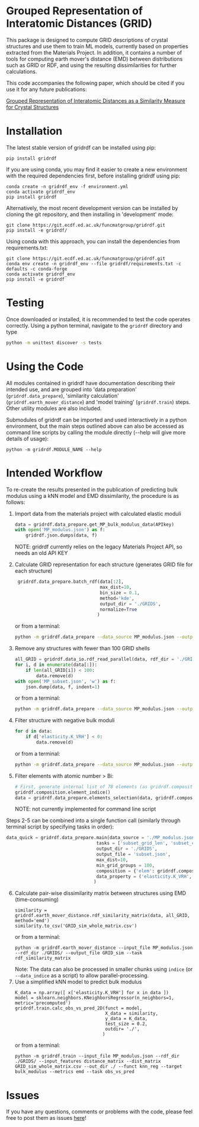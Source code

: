 # Grouped Representation of Interatomic Distances (GRID)

This package is designed to compute GRID descriptions of 
crystal structures and use them to train ML models, currently
based on properties extracted from the Materials Project.
In addition, it contains a number of tools for computing 
earth mover's distance (EMD) between distributions such 
as GRID or RDF, and using the resulting dissimilarities for
further calculations.

This code accompanies the following paper, which should be cited
if you use it for any future publications:

[Grouped Representation of Interatomic Distances as a Similarity Measure for Crystal Structures](https://doi.org/10.26434/chemrxiv-2022-9m4jh)





# Installation

The latest stable version of gridrdf can be installed using pip:

```
pip install gridrdf
```

If you are using conda, you may find it easier to create a new environment with the
required dependencies first, before installing gridrdf using pip:

```
conda create -n gridrdf_env -f environment.yml
conda activate gridrdf_env
pip install gridrdf
```


Alternatively, the most recent development version can be installed
by cloning the git repository, and then installing in 'development' mode:

```
git clone https://git.ecdf.ed.ac.uk/funcmatgroup/gridrdf.git
pip install -e gridrdf/
```

Using conda with this approach, you can install the dependencies from requirements.txt:

```
git clone https://git.ecdf.ed.ac.uk/funcmatgroup/gridrdf.git
conda env create -n gridrdf_env --file gridrdf/requirements.txt -c defaults -c conda-forge
conda activate gridrdf_env
pip install -e gridrdf
```

# Testing

Once downloaded or installed, it is recommended to test the code operates
correctly. Using a python terminal, navigate to the `gridrdf` directory and type

``` bash
python -m unittest discover -s tests
```

# Using the Code

All modules contained in gridrdf have documentation describing their
intended use, and are grouped into 'data preparation' (`gridrdf.data_prepare`),
'similarity calculation' (`gridrdf.earth_mover_distance`) and 'model training' (`gridrdf.train`) steps. 
Other utility modules are also included.

Submodules of gridrdf can be imported and used interactively in a python environment, but the main steps
outlined above can also be accessed as command line scripts by calling the module directly (--help will give 
more details of usage):

```
python -m gridrdf.MODULE_NAME --help
```

# Intended Workflow

To re-create the results presented in the publication of predicting
bulk modulus  using a kNN model and EMD dissimilarity, the procedure is as follows:

1. Import data from the materials project with calculated
   elastic moduli
   ``` python
   data = gridrdf.data_prepare.get_MP_bulk_modulus_data(APIkey)
   with open('MP_modulus.json') as f:
       gridrdf.json.dumps(data, f)
   ```
   
   NOTE: gridrdf currently relies on the legacy Materials Project API, so needs an old API KEY
   
2. Calculate GRID representation for each structure (generates GRID file for each structure)
   ``` python
    gridrdf.data_prepare.batch_rdf(data[:2],
                                   max_dist=10,
                                   bin_size = 0.1,
                                   method='kde',
                                   output_dir = './GRIDS',
                                   normalize=True
                                  )
   ```
   or from a terminal:
   
   ``` bash
   python -m gridrdf.data_prepare --data_source MP_modulus.json --output_dir ../GRIDS/ --tasks grid_rdf_kde
   ```
   
3. Remove any structures with fewer than 100 GRID shells
   ```python
   all_GRID = gridrdf.data_io.rdf_read_parallel(data, rdf_dir = './GRIDS/')
   for i, d in enumerate(data[:]):
       if len(all_GRID[i]) < 100:
           data.remove(d)
   with open('MP_subset.json', 'w') as f:
       json.dump(data, f, indent=1)
   ```   
   or from a terminal:
   ``` bash
   python -m gridrdf.data_prepare --data_source MP_modulus.json --output_dir ./GRIDS/ --tasks subset_grid_len --output_file MP_subset.json  
   ```
    
4. Filter structure with negative bulk moduli
   ``` python
   for d in data:
       if d['elasticity.K_VRH'] < 0:
           data.remove(d)
   ```
   or from a terminal:
   ``` bash
   python -m gridrdf.data_prepare --data_source MP_modulus.json --output_dir ./GRIDS/ --output_file MP_subset.json --tasks subset_property --prop_filter elasticity.K_VRH 0 np.inf
   ```
   
5. Filter elements with atomic number > Bi:
   ``` python
   # First, generate internal list of 78 elements (as gridrdf.composition.periodic_table_78)
   gridrdf.composition.element_indice()
   data = gridrdf.data_prepare.elements_selection(data, gridrdf.composition.periodic_table_78, mode='consist')
   ```
   
   NOTE: not currently implemented for command line script
    
Steps 2-5 can be combined into a single function call (similarly through terminal script by specifying tasks in order):

``` python
data_quick = gridrdf.data_prepare.main(data_source = './MP_modulus.json',
                                  tasks = ['subset_grid_len', 'subset_composition', 'subset_property'],
                                  output_dir = './GRIDS',
                                  output_file = 'subset.json',
                                  max_dist=10,
                                  min_grid_groups = 100,
                                  composition = {'elem': gridrdf.composition.periodic_table_78, 'type':'consist'},
                                  data_property = ('elasticity.K_VRH', 0, np.inf)
                                 )
```
    
    
6. Calculate pair-wise dissimilarity matrix between structures using EMD (time-consuming)
   ```
   similarity = gridrdf.earth_mover_distance.rdf_similarity_matrix(data, all_GRID, method='emd')
   similarity.to_csv('GRID_sim_whole_matrix.csv')
   ```
   or from a terminal:
   ```
   python -m gridrdf.earth_mover_distance --input_file MP_modulus.json --rdf_dir ./GRIDS/ --output_file GRID_sim --task rdf_similarity_matrix
   ```
   Note: The data can also be processed in smaller chunks using `indice` (or `--data_indice` as a script) to allow parallel-processing.
7. Use a simplified kNN model to predict bulk modulus
   ```
   K_data = np.array([ x['elasticity.K_VRH'] for x in data ])
   model = sklearn.neighbors.KNeighborsRegressor(n_neighbors=1, metric='precomputed')
   gridrdf.train.calc_obs_vs_pred_2D(funct = model,
                                     X_data = similarity,
                                     y_data = K_data,
                                     test_size = 0.2,
                                     outdir= './',
                                    )
   ```
   or from a terminal:
   ```
   python -m gridrdf.train --input_file MP_modulus.json --rdf_dir ./GRIDS/ --input_features distance_matrix --dist_matrix GRID_sim_whole_matrix.csv --out_dir ./ --funct knn_reg --target bulk_modulus --metrics emd --task obs_vs_pred
   ```
   
   
# Issues

If you have any questions, comments or problems with the code, please feel free to post them as issues [here](https://git.ecdf.ed.ac.uk/funcmatgroup/gridrdf/-/issues)! 
   
